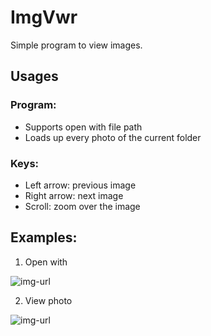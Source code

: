 # ImgVwr

Simple program to view images.



## Usages
### Program:
- Supports open with file path
- Loads up every photo of the current folder

### Keys:
- Left arrow: previous image
- Right arrow: next image
- Scroll: zoom over the image


## Examples:
1. Open with

![img-url](https://i.imgur.com/iV0bIv4.png)

2. View photo

![img-url](https://i.imgur.com/92JOvtF.png)